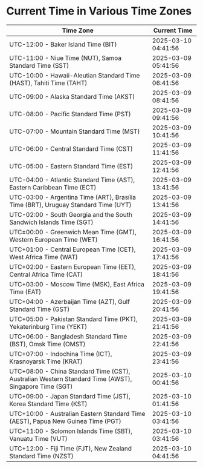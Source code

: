 # Current Time in Various Time Zones

| Time Zone | Current Time |
|-----------|--------------|
| UTC-12:00 - Baker Island Time (BIT) | 2025-03-10 04:41:56 |
| UTC-11:00 - Niue Time (NUT), Samoa Standard Time (SST) | 2025-03-09 05:41:56 |
| UTC-10:00 - Hawaii-Aleutian Standard Time (HAST), Tahiti Time (TAHT) | 2025-03-09 06:41:56 |
| UTC-09:00 - Alaska Standard Time (AKST) | 2025-03-09 08:41:56 |
| UTC-08:00 - Pacific Standard Time (PST) | 2025-03-09 09:41:56 |
| UTC-07:00 - Mountain Standard Time (MST) | 2025-03-09 10:41:56 |
| UTC-06:00 - Central Standard Time (CST) | 2025-03-09 11:41:56 |
| UTC-05:00 - Eastern Standard Time (EST) | 2025-03-09 12:41:56 |
| UTC-04:00 - Atlantic Standard Time (AST), Eastern Caribbean Time (ECT) | 2025-03-09 13:41:56 |
| UTC-03:00 - Argentina Time (ART), Brasília Time (BRT), Uruguay Standard Time (UYT) | 2025-03-09 13:41:56 |
| UTC-02:00 - South Georgia and the South Sandwich Islands Time (SGT) | 2025-03-09 14:41:56 |
| UTC±00:00 - Greenwich Mean Time (GMT), Western European Time (WET) | 2025-03-09 16:41:56 |
| UTC+01:00 - Central European Time (CET), West Africa Time (WAT) | 2025-03-09 17:41:56 |
| UTC+02:00 - Eastern European Time (EET), Central Africa Time (CAT) | 2025-03-09 18:41:56 |
| UTC+03:00 - Moscow Time (MSK), East Africa Time (EAT) | 2025-03-09 19:41:56 |
| UTC+04:00 - Azerbaijan Time (AZT), Gulf Standard Time (GST) | 2025-03-09 20:41:56 |
| UTC+05:00 - Pakistan Standard Time (PKT), Yekaterinburg Time (YEKT) | 2025-03-09 21:41:56 |
| UTC+06:00 - Bangladesh Standard Time (BST), Omsk Time (OMST) | 2025-03-09 22:41:56 |
| UTC+07:00 - Indochina Time (ICT), Krasnoyarsk Time (KRAT) | 2025-03-09 23:41:56 |
| UTC+08:00 - China Standard Time (CST), Australian Western Standard Time (AWST), Singapore Time (SGT) | 2025-03-10 00:41:56 |
| UTC+09:00 - Japan Standard Time (JST), Korea Standard Time (KST) | 2025-03-10 01:41:56 |
| UTC+10:00 - Australian Eastern Standard Time (AEST), Papua New Guinea Time (PGT) | 2025-03-10 03:41:56 |
| UTC+11:00 - Solomon Islands Time (SBT), Vanuatu Time (VUT) | 2025-03-10 03:41:56 |
| UTC+12:00 - Fiji Time (FJT), New Zealand Standard Time (NZST) | 2025-03-10 04:41:56 |
